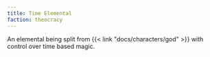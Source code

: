 ```yaml
---
title: Time Elemental
faction: theocracy
---
```


An elemental being split from {{< link "docs/characters/god" >}} with control over time based magic.

